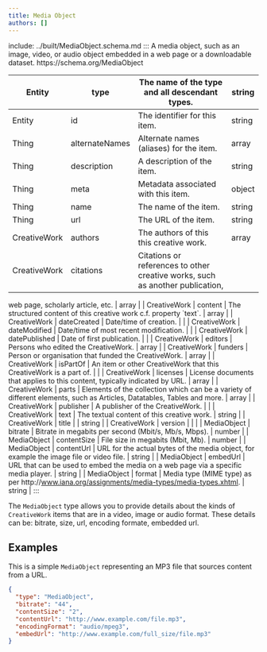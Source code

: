 ```yaml
---
title: Media Object
authors: []
---
```


include: ../built/MediaObject.schema.md
:::
A media object, such as an image, video, or audio object embedded in a web page or a downloadable dataset. https&#x3A;//schema.org/MediaObject

| Entity       | type           | The name of the type and all descendant types.                                | string |
| ------------ | -------------- | ----------------------------------------------------------------------------- | ------ |
| Entity       | id             | The identifier for this item.                                                 | string |
| Thing        | alternateNames | Alternate names (aliases) for the item.                                       | array  |
| Thing        | description    | A description of the item.                                                    | string |
| Thing        | meta           | Metadata associated with this item.                                           | object |
| Thing        | name           | The name of the item.                                                         | string |
| Thing        | url            | The URL of the item.                                                          | string |
| CreativeWork | authors        | The authors of this this creative work.                                       | array  |
| CreativeWork | citations      | Citations or references to other creative works, such as another publication, |        |

web page, scholarly article, etc. | array | | CreativeWork | content | The structured content of this creative work c.f. property \`text\`. | array | | CreativeWork | dateCreated | Date/time of creation. | | | CreativeWork | dateModified | Date/time of most recent modification. | | | CreativeWork | datePublished | Date of first publication. | | | CreativeWork | editors | Persons who edited the CreativeWork. | array | | CreativeWork | funders | Person or organisation that funded the CreativeWork. | array | | CreativeWork | isPartOf | An item or other CreativeWork that this CreativeWork is a part of. | | | CreativeWork | licenses | License documents that applies to this content, typically indicated by URL. | array | | CreativeWork | parts | Elements of the collection which can be a variety of different elements, such as Articles, Datatables, Tables and more. | array | | CreativeWork | publisher | A publisher of the CreativeWork. | | | CreativeWork | text | The textual content of this creative work. | string | | CreativeWork | title | | string | | CreativeWork | version | | | | MediaObject | bitrate | Bitrate in megabits per second (Mbit/s, Mb/s, Mbps). | number | | MediaObject | contentSize | File size in megabits (Mbit, Mb). | number | | MediaObject | contentUrl | URL for the actual bytes of the media object, for example the image file or video file. | string | | MediaObject | embedUrl | URL that can be used to embed the media on a web page via a specific media player. | string | | MediaObject | format | Media type (MIME type) as per http&#x3A;//www.iana.org/assignments/media-types/media-types.xhtml. | string |
:::

The `MediaObject` type allows you to provide details about the kinds of `CreativeWork` items that are in a video, image or audio format. These details can be: bitrate, size, url, encoding formate, embedded url.

## Examples

This is a simple `MediaObject` representing an MP3 file that sources content from a URL.

```json
{
  "type": "MediaObject",
  "bitrate": "44",
  "contentSize": "2",
  "contentUrl": "http://www.example.com/file.mp3",
  "encodingFormat": "audio/mpeg3",
  "embedUrl": "http://www.example.com/full_size/file.mp3"
}
```
